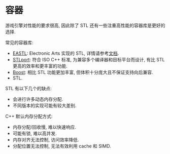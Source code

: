# 容器

游戏引擎对性能的要求很高, 因此除了 STL 还有一些注重高性能的容器库是更好的选择.  

常见的容器库:  

- [EASTL]: Electronic Arts 实现的 STL, 详情请参考[文档](http://www.open-std.org/jtc1/sc22/wg21/docs/papers/2007/n2271.html).
- [STLport]: 符合 ISO C++ 标准, 为兼容多个编译器和目标平台而设计, 有比 STL 更高的效率和更丰富的功能.
- [Boost]: 相比 STL 功能更加丰富, 但体积十分庞大且不保证支持向后兼容.
- STL.

STL 有以下几个的缺点:  

- 会进行许多动态内存分配.
- 不同版本的实现可能有较大差别.

C++ 默认内存分配方式:  

- 内存分配/回收慢, 难以快速响应.
- 可能有锁, 难以高并发.
- 内存对齐无法控制, 访问效率降低.
- 分配位置无法控制, 无法有效利用 cache 和 SIMD.

[EASTL]:   https://github.com/electronicarts/EASTL
[STLport]: http://www.stlport.org
[Boost]:   https://www.boost.org/
